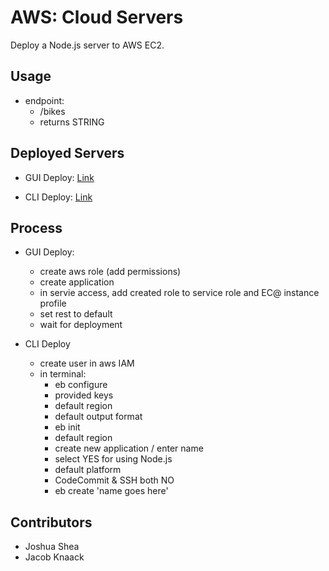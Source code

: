 # AWS: Cloud Servers

Deploy a Node.js server to AWS EC2.

## Usage

- endpoint:
  - /bikes
  - returns STRING

## Deployed Servers

- GUI Deploy:
  [Link](http://aws-web-server-new-env.eba-zwp4xyta.us-west-2.elasticbeanstalk.com/bikes)

- CLI Deploy:
  [Link](http://aws-web-server-cli-env.eba-ndjsgukz.us-west-2.elasticbeanstalk.com/bikes)

## Process

- GUI Deploy:

  - create aws role (add permissions)
  - create application
  - in servie access, add created role to service role and EC@ instance profile
  - set rest to default
  - wait for deployment

- CLI Deploy

  - create user in aws IAM
  - in terminal:
    - eb configure
    - provided keys
    - default region
    - default output format
    - eb init
    - default region
    - create new application / enter name
    - select YES for using Node.js
    - default platform
    - CodeCommit & SSH both NO
    - eb create 'name goes here'

## Contributors

- Joshua Shea
- Jacob Knaack
